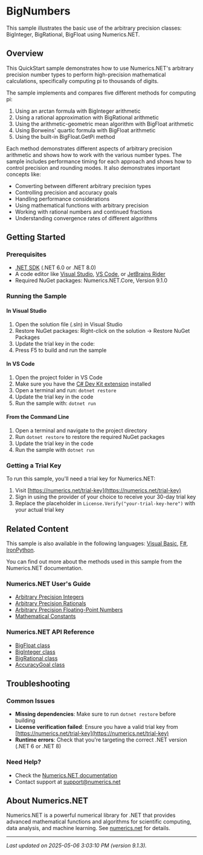 # BigNumbers

This sample illustrates the basic use of the arbitrary precision classes: BigInteger, BigRational, BigFloat using Numerics.NET.

## Overview

This QuickStart sample demonstrates how to use Numerics.NET's arbitrary precision number types to 
perform high-precision mathematical calculations, specifically computing pi to thousands of digits.

The sample implements and compares five different methods for computing pi:

1. Using an arctan formula with BigInteger arithmetic
2. Using a rational approximation with BigRational arithmetic 
3. Using the arithmetic-geometric mean algorithm with BigFloat arithmetic
4. Using Borweins' quartic formula with BigFloat arithmetic
5. Using the built-in BigFloat.GetPi method

Each method demonstrates different aspects of arbitrary precision arithmetic and shows how to work
with the various number types. The sample includes performance timing for each approach and shows
how to control precision and rounding modes. It also demonstrates important concepts like:

- Converting between different arbitrary precision types
- Controlling precision and accuracy goals
- Handling performance considerations
- Using mathematical functions with arbitrary precision
- Working with rational numbers and continued fractions
- Understanding convergence rates of different algorithms


## Getting Started

### Prerequisites

- [.NET SDK](https://dotnet.microsoft.com/download) (.NET 6.0 or .NET 8.0)
- A code editor like [Visual Studio](https://visualstudio.microsoft.com/), [VS Code](https://code.visualstudio.com/), or [JetBrains Rider](https://www.jetbrains.com/rider/)
- Required NuGet packages: Numerics.NET.Core, Version 9.1.0

### Running the Sample

#### In Visual Studio
1. Open the solution file (.sln) in Visual Studio
2. Restore NuGet packages: Right-click on the solution → Restore NuGet Packages
3. Update the trial key in the code:
4. Press F5 to build and run the sample

#### In VS Code

1. Open the project folder in VS Code
2. Make sure you have the [C# Dev Kit extension](https://marketplace.visualstudio.com/items?itemName=ms-dotnettools.csdevkit) installed
3. Open a terminal and run: `dotnet restore`
4. Update the trial key in the code 
5. Run the sample with: `dotnet run`

#### From the Command Line

1. Open a terminal and navigate to the project directory
2. Run `dotnet restore` to restore the required NuGet packages
3. Update the trial key in the code
4. Run the sample with `dotnet run`

### Getting a Trial Key

To run this sample, you'll need a trial key for Numerics.NET:

1. Visit [https://numerics.net/trial-key](https://numerics.net/trial-key)
2. Sign in using the provider of your choice to receive your 30-day trial key
3. Replace the placeholder in `License.Verify("your-trial-key-here")` with your actual trial key

## Related Content

This sample is also available in the following languages: 
[Visual Basic](https://github.com/NumericsDotNet/quickstart-visualbasic/tree/net6.0/mathematics/general/big-numbers), [F#](https://github.com/NumericsDotNet/quickstart-fsharp/tree/net6.0/mathematics/general/big-numbers), [IronPython](https://github.com/NumericsDotNet/quickstart-ironpython/tree/net6.0/mathematics/general/big-numbers).

You can find out more about the methods used in this sample from the Numerics.NET documentation.

### Numerics.NET User's Guide

- [Arbitrary Precision Integers](https://numerics.net/documentation/latest/mathematics/arbitrary-precision-arithmetic/arbitrary-precision-integers)
- [Arbitrary Precision Rationals](https://numerics.net/documentation/latest/mathematics/arbitrary-precision-arithmetic/arbitrary-precision-rationals)
- [Arbitrary Precision Floating-Point Numbers](https://numerics.net/documentation/latest/mathematics/arbitrary-precision-arithmetic/arbitrary-precision-floating-point-numbers)
- [Mathematical Constants](https://numerics.net/documentation/latest/mathematics/general-classes/mathematical-constants)

### Numerics.NET API Reference

- [BigFloat class](https://numerics.net/documentation/latest/reference/numerics.net.bigfloat)
- [BigInteger class](https://numerics.net/documentation/latest/reference/numerics.net.biginteger)
- [BigRational class](https://numerics.net/documentation/latest/reference/numerics.net.bigrational)
- [AccuracyGoal class](https://numerics.net/documentation/latest/reference/numerics.net.accuracygoal)


## Troubleshooting

### Common Issues

- **Missing dependencies**: Make sure to run `dotnet restore` before building
- **License verification failed**: Ensure you have a valid trial key from [https://numerics.net/trial-key](https://numerics.net/trial-key)
- **Runtime errors**: Check that you're targeting the correct .NET version (.NET 6 or .NET 8)

### Need Help?

- Check the [Numerics.NET documentation](https://numerics.net/documentation/)
- Contact support at [support@numerics.net](mailto:support@numerics.net?subject=BigNumbers%20QuickStart%20Sample%20%28C%23%29)

## About Numerics.NET

Numerics.NET is a powerful numerical library for .NET that provides advanced mathematical 
functions and algorithms for scientific computing, data analysis, and machine learning.
See [numerics.net](https://numerics.net) for details.

---

_Last updated on 2025-05-06 3:03:10 PM (version 9.1.3)._

